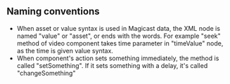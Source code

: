 ## Naming conventions ##

- When asset or value syntax is used in Magicast data, the XML node is named "value" or "asset", or ends with the words. For example "seek" method of video component takes time parameter in "timeValue" node, as the time is given value syntax.
- When component's action sets something immediately, the method is called "setSomething". If it sets something with a delay, it's called "changeSomething"
